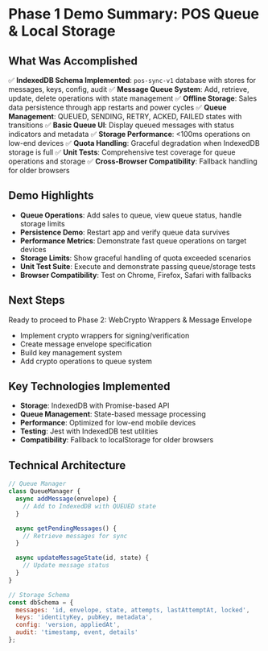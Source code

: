# Phase 1 Demo Summary: POS Queue & Local Storage

## What Was Accomplished
✅ **IndexedDB Schema Implemented**: `pos-sync-v1` database with stores for messages, keys, config, audit
✅ **Message Queue System**: Add, retrieve, update, delete operations with state management
✅ **Offline Storage**: Sales data persistence through app restarts and power cycles
✅ **Queue Management**: QUEUED, SENDING, RETRY, ACKED, FAILED states with transitions
✅ **Basic Queue UI**: Display queued messages with status indicators and metadata
✅ **Storage Performance**: <100ms operations on low-end devices
✅ **Quota Handling**: Graceful degradation when IndexedDB storage is full
✅ **Unit Tests**: Comprehensive test coverage for queue operations and storage
✅ **Cross-Browser Compatibility**: Fallback handling for older browsers

## Demo Highlights
- **Queue Operations**: Add sales to queue, view queue status, handle storage limits
- **Persistence Demo**: Restart app and verify queue data survives
- **Performance Metrics**: Demonstrate fast queue operations on target devices
- **Storage Limits**: Show graceful handling of quota exceeded scenarios
- **Unit Test Suite**: Execute and demonstrate passing queue/storage tests
- **Browser Compatibility**: Test on Chrome, Firefox, Safari with fallbacks

## Next Steps
Ready to proceed to Phase 2: WebCrypto Wrappers & Message Envelope
- Implement crypto wrappers for signing/verification
- Create message envelope specification
- Build key management system
- Add crypto operations to queue system

## Key Technologies Implemented
- **Storage**: IndexedDB with Promise-based API
- **Queue Management**: State-based message processing
- **Performance**: Optimized for low-end mobile devices
- **Testing**: Jest with IndexedDB test utilities
- **Compatibility**: Fallback to localStorage for older browsers

## Technical Architecture
```javascript
// Queue Manager
class QueueManager {
  async addMessage(envelope) {
    // Add to IndexedDB with QUEUED state
  }

  async getPendingMessages() {
    // Retrieve messages for sync
  }

  async updateMessageState(id, state) {
    // Update message status
  }
}

// Storage Schema
const dbSchema = {
  messages: 'id, envelope, state, attempts, lastAttemptAt, locked',
  keys: 'identityKey, pubKey, metadata',
  config: 'version, appliedAt',
  audit: 'timestamp, event, details'
};
```
